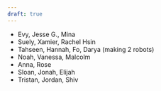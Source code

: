 ```yaml
---
draft: true
---
```



- Evy, Jesse G., Mina
- Suely, Xamier, Rachel Hsin
- Tahseen, Hannah, Fo, Darya (making 2 robots)
- Noah, Vanessa, Malcolm
- Anna, Rose
- Sloan, Jonah, Elijah
- Tristan, Jordan, Shiv
